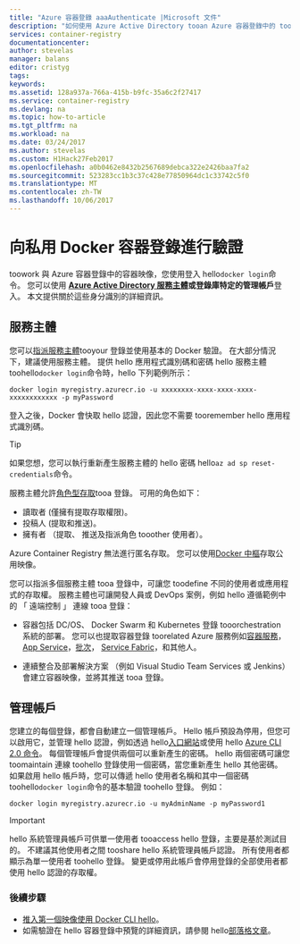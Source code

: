 ```yaml
---
title: "Azure 容器登錄 aaaAuthenticate |Microsoft 文件"
description: "如何使用 Azure Active Directory tooan Azure 容器登錄中的 toolog 服務主體或系統管理員帳戶"
services: container-registry
documentationcenter: 
author: stevelas
manager: balans
editor: cristyg
tags: 
keywords: 
ms.assetid: 128a937a-766a-415b-b9fc-35a6c2f27417
ms.service: container-registry
ms.devlang: na
ms.topic: how-to-article
ms.tgt_pltfrm: na
ms.workload: na
ms.date: 03/24/2017
ms.author: stevelas
ms.custom: H1Hack27Feb2017
ms.openlocfilehash: a0b0462e8432b2567689debca322e2426baa7fa2
ms.sourcegitcommit: 523283cc1b3c37c428e77850964dc1c33742c5f0
ms.translationtype: MT
ms.contentlocale: zh-TW
ms.lasthandoff: 10/06/2017
---
```

# <a name="authenticate-with-a-private-docker-container-registry"></a>向私用 Docker 容器登錄進行驗證
toowork 與 Azure 容器登錄中的容器映像，您使用登入 hello`docker login`命令。 您可以使用 **[Azure Active Directory 服務主體](../active-directory/active-directory-application-objects.md)**或登錄庫特定的**管理帳戶**登入。 本文提供關於這些身分識別的詳細資訊。



## <a name="service-principal"></a>服務主體

您可以[指派服務主體](container-registry-get-started-azure-cli.md#assign-a-service-principal)tooyour 登錄並使用基本的 Docker 驗證。 在大部分情況下，建議使用服務主體。 提供 hello 應用程式識別碼和密碼 hello 服務主體 toohello`docker login`命令時，hello 下列範例所示：

```
docker login myregistry.azurecr.io -u xxxxxxxx-xxxx-xxxx-xxxx-xxxxxxxxxxxx -p myPassword
```

登入之後，Docker 會快取 hello 認證，因此您不需要 tooremember hello 應用程式識別碼。

> [!TIP]
> 如果您想，您可以執行重新產生服務主體的 hello 密碼 hello`az ad sp reset-credentials`命令。
>


服務主體允許[角色型存取](../active-directory/role-based-access-control-configure.md)tooa 登錄。 可用的角色如下：
  * 讀取者 (僅擁有提取存取權限)。
  * 投稿人 (提取和推送)。
  * 擁有者 （提取、 推送及指派角色 tooother 使用者）。

Azure Container Registry 無法進行匿名存取。 您可以使用[Docker 中樞](https://docs.docker.com/docker-hub/)存取公用映像。

您可以指派多個服務主體 tooa 登錄中，可讓您 toodefine 不同的使用者或應用程式的存取權。 服務主體也可讓開發人員或 DevOps 案例，例如 hello 遵循範例中的 「 遠端控制 」 連線 tooa 登錄：

  * 容器包括 DC/OS、 Docker Swarm 和 Kubernetes 登錄 tooorchestration 系統的部署。 您可以也提取容器登錄 toorelated Azure 服務例如[容器服務](../container-service/index.yml)， [App Service](../app-service/index.md)，[批次](../batch/index.md)， [Service Fabric](/azure/service-fabric/)，和其他人。

  * 連續整合及部署解決方案 （例如 Visual Studio Team Services 或 Jenkins） 會建立容器映像，並將其推送 tooa 登錄。





## <a name="admin-account"></a>管理帳戶
您建立的每個登錄，都會自動建立一個管理帳戶。 Hello 帳戶預設為停用，但您可以啟用它，並管理 hello 認證，例如透過 hello[入口網站](container-registry-get-started-portal.md#manage-registry-settings)或使用 hello [Azure CLI 2.0 命令](container-registry-get-started-azure-cli.md#manage-admin-credentials)。 每個管理帳戶會提供兩個可以重新產生的密碼。 hello 兩個密碼可讓您 toomaintain 連線 toohello 登錄使用一個密碼，當您重新產生 hello 其他密碼。 如果啟用 hello 帳戶時，您可以傳遞 hello 使用者名稱和其中一個密碼 toohello`docker login`命令的基本驗證 toohello 登錄。 例如：

```
docker login myregistry.azurecr.io -u myAdminName -p myPassword1
```

> [!IMPORTANT]
> hello 系統管理員帳戶可供單一使用者 tooaccess hello 登錄，主要是基於測試目的。 不建議其他使用者之間 tooshare hello 系統管理員帳戶認證。 所有使用者都顯示為單一使用者 toohello 登錄。 變更或停用此帳戶會停用登錄的全部使用者都使用 hello 認證的存取權。
>


### <a name="next-steps"></a>後續步驟
* [推入第一個映像使用 Docker CLI hello](container-registry-get-started-docker-cli.md)。
* 如需驗證在 hello 容器登錄中預覽的詳細資訊，請參閱 hello[部落格文章](https://blogs.msdn.microsoft.com/stevelasker/2016/11/17/azure-container-registry-user-accounts/)。
